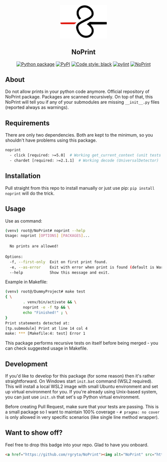 <p align="center"><a href="https://rgryta.github.io/project/noprint"><img src="https://raw.githubusercontent.com/rgryta/NoPrint/main/docs/logo.png"  width="30%" height="40%"></a></p>
<h2 align="center">NoPrint</h2>
<p align="center">
<a href="https://github.com/rgryta/NoPrint/actions/workflows/main.yml"><img alt="Python package" src="https://github.com/rgryta/NoPrint/actions/workflows/main.yml/badge.svg?branch=main"></a>
<a href="https://pypi.org/project/noprint/"><img alt="PyPI" src="https://img.shields.io/pypi/v/noprint"></a>
<a href="https://github.com/psf/black"><img alt="Code style: black" src="https://img.shields.io/badge/code%20style-black-000000.svg"></a>
<a href="https://github.com/PyCQA/pylint"><img alt="pylint" src="https://img.shields.io/badge/linting-pylint-yellowgreen"></a>
<a href="https://github.com/rgryta/NoPrint"><img alt="NoPrint" src="https://img.shields.io/badge/NoPrint-enabled-blueviolet"></a>
</p>

## About

Do not allow prints in your python code anymore. Official repository of NoPrint package. Packages are scanned recursively. On top of that, this NoPrint will tell you if any of your submodules are missing `__init__.py` files (reported always as warnings).

## Requirements

There are only two dependencies. Both are kept to the minimum, so you shouldn't have problems using this package.
```bash
noprint
  - click [required: >=5.0]  # Working get_current_context (unit tests dependency)
  - chardet [required: >=2.1.1]  # Working decode (UniversalDetector)
```

## Installation

Pull straight from this repo to install manually or just use pip: `pip install noprint` will do the trick.

## Usage

Use as command:
```bash
(venv) root@/NoPrint# noprint --help
Usage: noprint [OPTIONS] [PACKAGES]...

  No prints are allowed!

Options:
  -f, --first-only  Exit on first print found.
  -e, --as-error    Exit with error when print is found (default is Warning).
  --help            Show this message and exit.
```

Example in Makefile:
```bash
(venv) root@/DummyProject# make test
{ \
        . venv/bin/activate && \
        noprint -e -f tp && \
        echo "Finished!" ; \
}
Print statements detected at:
[tp.submodule] Print at line 14 col 4
make: *** [Makefile:4: test] Error 1
```

This package performs recursive tests on itself before being merged - you can check suggested usage in Makefile. 

## Development

If you'd like to develop for this package (for some reason) then it's rather straightforward. On Windows start `init.bat` command (WSL2 required). This will install a local WSL2 image with small Ubuntu environment and set up virtual environment for you. If you're already using Unix-based system, you can just use `init.sh` that set's up Python virtual environment.

Before creating Pull Request, make sure that your tests are passing. This is a small package so I want to maintain 100% coverage - `# pragma: no cover` is only allowed in very specific scenarios (like single line method wrapper).

## Want to show off?

Feel free to drop this badge into your repo. Glad to have you onboard.

```md
<a href="https://github.com/rgryta/NoPrint"><img alt="NoPrint" src="https://img.shields.io/badge/NoPrint-enabled-blueviolet"></a>
```

